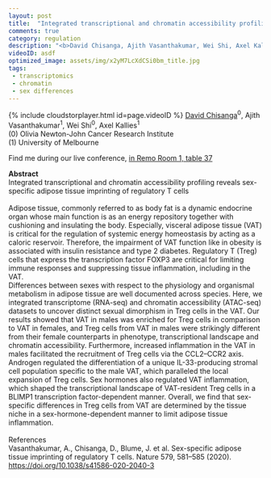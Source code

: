 ```yaml
---
layout: post
title:  "Integrated transcriptional and chromatin accessibility profiling uncovers sex-specific adipose tissue imprinting of regulatory T cells"
comments: true
category: regulation
description: "<b>David Chisanga, Ajith Vasanthakumar, Wei Shi, Axel Kallies</b><br/>Integrated transcriptional and chromatin accessibi..."
videoID: asdf
optimized_image: assets/img/x2yM7LcXdCSi0bm_title.jpg
tags:
 - transcriptomics
 - chromatin
 - sex differences
---
```

{% include cloudstorplayer.html id=page.videoID %}
<u>David Chisanga</u><sup>0</sup>, Ajith Vasanthakumar<sup>1</sup>, Wei Shi<sup>0</sup>, Axel Kallies<sup>1</sup><br/>
\(0\) Olivia Newton-John Cancer Research Institute<br/>
\(1\) University of Melbourne

Find me during our live conference, [in Remo Room 1, table 37](https://remo.co)

<b>Abstract</b><br/>
Integrated transcriptional and chromatin accessibility profiling reveals sex-specific adipose tissue imprinting of regulatory T cells<br/><br/>Adipose tissue, commonly referred to as body fat is a dynamic endocrine organ whose main function is as an energy repository together with cushioning and insulating the body. Especially, visceral adipose tissue \(VAT\) is critical for the regulation of systemic energy homeostasis by acting as a caloric reservoir. Therefore, the impairment of VAT function like in obesity is associated with insulin resistance and type 2 diabetes. Regulatory T \(Treg\) cells that express the transcription factor FOXP3 are critical for limiting immune responses and suppressing tissue inflammation, including in the VAT. <br/>Differences between sexes with respect to the physiology and organismal metabolism in adipose tissue are well documented across species. Here, we integrated transcriptome \(RNA-seq\) and chromatin accessibility \(ATAC-seq\) datasets to uncover distinct sexual dimorphism in Treg cells in the VAT. Our results showed that VAT in males was enriched for Treg cells in comparison to VAT in females, and Treg cells from VAT in males were strikingly different from their female counterparts in phenotype, transcriptional landscape and chromatin accessibility. Furthermore, increased inflammation in the VAT in males facilitated the recruitment of Treg cells via the CCL2–CCR2 axis. Androgen regulated the differentiation of a unique IL-33-producing stromal cell population specific to the male VAT, which paralleled the local expansion of Treg cells. Sex hormones also regulated VAT inflammation, which shaped the transcriptional landscape of VAT-resident Treg cells in a BLIMP1 transcription factor-dependent manner. Overall, we find that sex-specific differences in Treg cells from VAT are determined by the tissue niche in a sex-hormone-dependent manner to limit adipose tissue inflammation.<br/><br/>References<br/>Vasanthakumar, A., Chisanga, D., Blume, J. et al. Sex-specific adipose tissue imprinting of regulatory T cells. Nature 579, 581–585 \(2020\). https://doi.org/10.1038/s41586-020-2040-3<br/>
